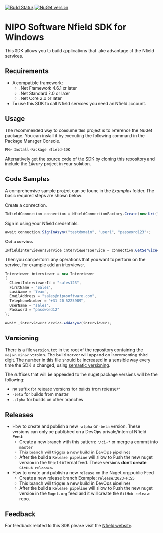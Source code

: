 [![Build Status](https://dev.azure.com/niposoftware/Nfield/_apis/build/status/Nfield.SDK%20package?branchName=master)](https://dev.azure.com/niposoftware/Nfield/_build/latest?definitionId=307&branchName=master)
[![NuGet version](https://badge.fury.io/nu/Nfield.SDK.svg)](https://badge.fury.io/nu/Nfield.SDK)

# NIPO Software Nfield SDK for Windows
This SDK allows you to build applications that take advantage of the Nfield services.
    
## Requirements
- A compatible framework:
  - .Net Framework 4.6.1 or later
  - .Net Standard 2.0 or later
  - .Net Core 2.0 or later
- To use this SDK to call Nfield services you need an Nfield account.

## Usage
The recommended way to consume this project is to reference the NuGet package. You can install it by executing the following command in the Package Manager Console.

```
PM> Install-Package Nfield-SDK
```

Alternatively get the source code of the SDK by cloning this repository and include the _Library_ project in your solution.

## Code Samples
A comprehensive sample project can be found in the _Examples_ folder.
The basic required steps are shown below.

Create a connection.
```c#
INfieldConnection connection = NfieldConnectionFactory.Create(new Uri("https://api.nfieldmr.com/v1/"));
```

Sign in using your Nfield credentials.
```c#
await connection.SignInAsync("testdomain", "user1", "password123");
```

Get a service.
```c#
INfieldInterviewersService interviewersService = connection.GetService<INfieldInterviewersService>();
```

Then you can perform any operations that you want to perform on the service, for example add an interviewer.
```c#
Interviewer interviewer = new Interviewer
{
  ClientInterviewerId = "sales123",
  FirstName = "Sales",
  LastName = "Team",
  EmailAddress = "sales@niposoftware.com",
  TelephoneNumber = "+31 20 5225989",
  UserName = "sales",
  Password = "password12"
};

await _interviewersService.AddAsync(interviewer);
```

## Versioning

There is a file `version.txt` in the root of the repository containing the `major.minor` version.
The build server will append an incrementing third digit.
The number in this file should be increased in a sensible way every time the SDK is changed,
using [semantic versioning](https://semver.org/).

The suffixes that will be appended to the nuget package versions will be the following: 
- no suffix for release versions for builds from release/*
- `-beta` for builds from master
- `-alpha` for builds on other branches

## Releases
 - How to create and publish a new `-alpha` or `-beta` version. These versions can only be published on a DevOps private/internal Nfield Feed:
    - Create a new branch with this pattern: `*/ci-*` or merge a commit into `master`
    - This branch will trigger a new build in DevOps pipelines
    - After the build a `Release pipeline` will allow to Push the new nuget version in the `Nfield` internal feed. These versions __don't create__ `GitHub releases`.
 - How to create and publish a new `release` on the Nuget.org public Feed
    - Create a new release branch Example: `release/2023-P3S5`
    - This branch will trigger a new build in DevOps pipelines
    - After the build a `Release pipeline` will allow to Push the new nuget version in the `Nuget.org` feed and it will create the `GitHub release` repo.

## Feedback
For feedback related to this SDK please visit the
[Nfield website].

[Nfield website]: https://www.nipo.com/

